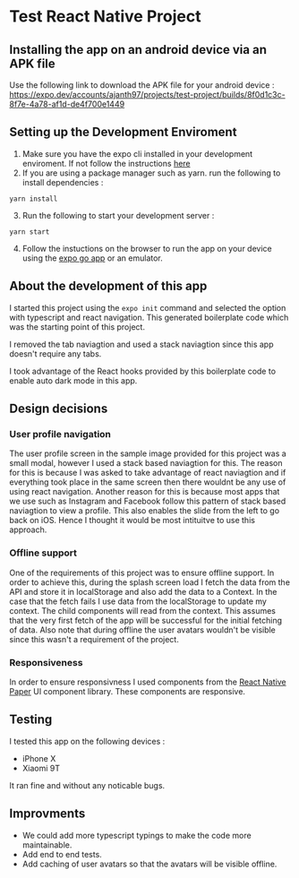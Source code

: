# Test React Native Project

## Installing the app on an android device via an APK file
Use the following link to download the APK file for your android device :
https://expo.dev/accounts/ajanth97/projects/test-project/builds/8f0d1c3c-8f7e-4a78-af1d-de4f700e1449

## Setting up the Development Enviroment 

1. Make sure you have the expo cli installed in your development enviroment. If not follow the instructions [here](https://docs.expo.dev/get-started/installation/)
2. If you are using a package manager such as yarn. run the following to install dependencies :
```
yarn install
```
3. Run the following to start your development server :
```
yarn start
```
4. Follow the instuctions on the browser to run the app on your device using the [expo go app](https://expo.dev/client) or an emulator.

## About the development of this app

I started this project using the `expo init` command and selected the option with typescript and react navigation. This generated boilerplate code which was the starting point of this project.

I removed the tab naviagtion and used a stack naviagtion since this app doesn't require any tabs. 

I took advantage of the React hooks provided by this boilerplate code to enable auto dark mode in this app.

## Design decisions
### User profile navigation
The user profile screen in the sample image provided for this project was a small modal, however I used a stack based naviagtion for this. The reason for this is because I was asked to take advantage of react naviagtion and if everything took place in the same screen then there wouldnt be any use of using react navigation. Another reason for this is because most apps that we use such as Instagram and Facebook follow this pattern of stack based naviagtion to view a profile. This also enables the slide from the left to go back on iOS. Hence I thought it would be most intituitve to use this approach.
### Offline support
One of the requirements of this project was to ensure offline support. In order to achieve this, during the splash screen load I fetch the data from the API and store it in localStorage and also add the data to a Context. In the case that the fetch fails I use data from the localStorage to update my context. The child components will read from the context. This assumes that the very first fetch of the app will be successful for the initial fetching of data. Also note that during offline the user avatars wouldn't be visible since this wasn't a requirement of the project.

### Responsiveness

In order to ensure responsivness I used components from the [React Native Paper](https://reactnativepaper.com) UI component library. These components are responsive.

## Testing

I tested this app on the following devices :

- iPhone X
- Xiaomi 9T

It ran fine and without any noticable bugs.

## Improvments

- We could add more typescript typings to make the code more maintainable.
- Add end to end tests.
- Add caching of user avatars so that the avatars will be visible offline.
